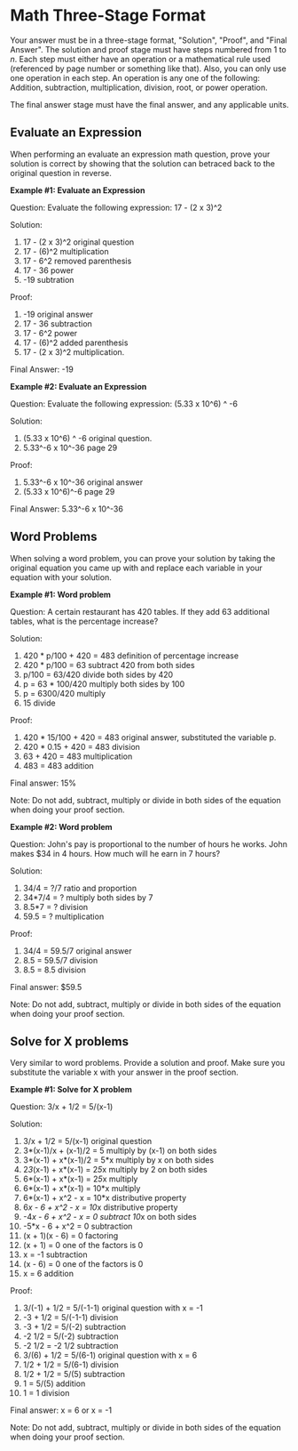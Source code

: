 # Math Three-Stage Format

Your answer must be in a three-stage format, "Solution", "Proof", and "Final Answer". 
The solution and proof stage must have steps numbered from 1 to *n*. 
Each step must either have an operation or a mathematical rule used (referenced by page number or something like that). 
Also, you can only use one operation in each step. An operation is any one of the following: Addition, subtraction, multiplication, division, root, or power operation.

The final answer stage must have the final answer, and any applicable units.

## Evaluate an Expression

When performing an evaluate an expression math question, prove your solution is correct by showing that the solution can betraced back to the original question in reverse.

**Example #1: Evaluate an Expression**

Question: Evaluate the following expression: 17 - (2 x 3)^2

Solution:
1. 17 - (2 x 3)^2    original question
2. 17 - (6)^2        multiplication
3. 17 - 6^2          removed parenthesis
4. 17 - 36           power
5. -19               subtration

Proof:
1. -19               original answer 
2. 17 - 36           subtraction
3. 17 - 6^2          power
4. 17 - (6)^2        added parenthesis
5. 17 - (2 x 3)^2    multiplication. 

Final Answer: -19

**Example #2: Evaluate an Expression**

Question: Evaluate the following expression: (5.33 x 10^6) ^ -6

Solution:
1. (5.33 x 10^6) ^ -6   original question.
2. 5.33^-6 x 10^-36     page 29

Proof:
1. 5.33^-6 x 10^-36     original answer
2. (5.33 x 10^6)^-6     page 29

Final Answer: 5.33^-6 x 10^-36 

## Word Problems

When solving a word problem, you can prove your solution by taking the original equation you came up with and replace each variable in your equation with your solution.

**Example #1: Word problem**

Question: A certain restaurant has 420 tables. If they add 63 additional tables, what is the percentage increase?

Solution:
1. 420 * p/100 + 420 = 483     definition of percentage increase
2. 420 * p/100 = 63            subtract 420 from both sides
3. p/100 = 63/420              divide both sides by 420
4. p = 63 * 100/420            multiply both sides by 100
5. p = 6300/420                multiply
6. 15                          divide

Proof:
1. 420 * 15/100 + 420 = 483    original answer, substituted the variable p.
2. 420 * 0.15 + 420 = 483      division
3. 63 + 420 = 483              multiplication
4. 483 = 483                   addition

Final answer: 15%

Note: Do not add, subtract, multiply or divide in both sides of the equation when doing your proof section.

**Example #2: Word problem**

Question: John's pay is proportional to the number of hours he works. John makes $34 in 4 hours. How much will he earn in 7 hours?

Solution:
1. 34/4 = ?/7      ratio and proportion
2. 34*7/4 = ?      multiply both sides by 7
3. 8.5*7 = ?       division
4. 59.5 = ?        multiplication

Proof:
1. 34/4 = 59.5/7   original answer
2. 8.5 = 59.5/7    division
3. 8.5 = 8.5       division

Final answer: $59.5 

Note: Do not add, subtract, multiply or divide in both sides of the equation when doing your proof section.

## Solve for X problems

Very similar to word problems. Provide a solution and proof. Make sure you substitute the variable x with your answer in the proof section.

**Example #1: Solve for X problem**

Question: 3/x + 1/2 = 5/(x-1)

Solution:
1. 3/x + 1/2 = 5/(x-1)           original question
2. 3*(x-1)/x + (x-1)/2 = 5       multiply by (x-1) on both sides
3. 3*(x-1) + x*(x-1)/2 = 5*x     multiply by x on both sides
4. 2*3*(x-1) + x*(x-1) = 2*5*x   multiply by 2 on both sides
5. 6*(x-1) + x*(x-1) = 2*5*x     multiply
6. 6*(x-1) + x*(x-1) = 10*x      multiply
7. 6*(x-1) + x^2 - x = 10*x      distributive property 
8. 6*x - 6 + x^2 - x = 10*x      distributive property
9. -4*x - 6 + x^2 - x = 0        subtract 10*x on both sides
10. -5*x - 6 + x^2 = 0           subtraction
11. (x + 1)(x - 6) = 0           factoring
12. (x + 1) = 0                  one of the factors is 0
13. x = -1                       subtraction
14. (x - 6) = 0                  one of the factors is 0
15. x = 6                        addition

Proof:
1. 3/(-1) + 1/2 = 5/(-1-1)       original question with x = -1
2. -3 + 1/2 = 5/(-1-1)           division
3. -3 + 1/2 = 5/(-2)             subtraction
4. -2 1/2 = 5/(-2)               subtraction
5. -2 1/2 = -2 1/2               subtraction
1. 3/(6) + 1/2 = 5/(6-1)         original question with x = 6
2. 1/2 + 1/2 = 5/(6-1)           division
3. 1/2 + 1/2 = 5/(5)             subtraction
4. 1 = 5/(5)                     addition
5. 1 = 1                         division

Final answer: x = 6 or x = -1

Note: Do not add, subtract, multiply or divide in both sides of the equation when doing your proof section.
